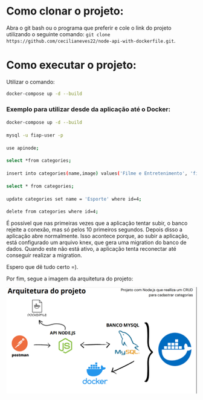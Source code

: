 # Como clonar o projeto:

Abra o git bash ou o programa que preferir e cole o link do projeto utilizando o seguinte comando: ``git clone https://github.com/cecilianeves22/node-api-with-dockerfile.git``.

# Como executar o projeto: 

Utilizar o comando:
```sh
docker-compose up -d --build
```
### Exemplo para utilizar desde da aplicação até o Docker: 
```sh
docker-compose up -d --build

mysql -u fiap-user -p

use apinode;

select *from categories;

insert into categories(name,image) values('Filme e Entretenimento', 'filme.png');

select * from categories;

update categories set name = 'Esporte' where id=4;

delete from categories where id=4;
```

É possível que nas primeiras vezes que a aplicação tentar subir, o banco rejeite a conexão, mas só pelos 10 primeiros segundos. Depois disso a aplicação abre normalmente. Isso acontece porque, ao subir a aplicação, está configurado um arquivo knex, que gera uma migration do banco de dados. Quando este não está ativo, a aplicação tenta reconectar até conseguir realizar a migration.

Espero que dê tudo certo =).

Por fim, segue a imagem da arquitetura do projeto:

![alt text](https://raw.githubusercontent.com/cecilianeves22/node-api-with-dockerfile/main/image.png)



